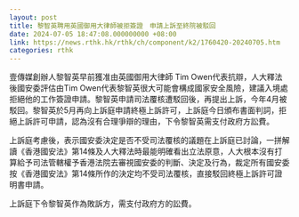 ```yaml
---
layout: post
title: 黎智英聘用英國御用大律師被拒簽證　申請上訴至終院被駁回
date: 2024-07-05 18:47:08.000000000 +08:00
link: https://news.rthk.hk/rthk/ch/component/k2/1760420-20240705.htm
categories: rthk
---
```


壹傳媒創辦人黎智英早前獲准由英國御用大律師 Tim Owen代表抗辯，人大釋法後國安委評估由Tim Owen代表黎智英很大可能會構成國家安全風險，建議入境處拒絕他的工作簽證申請。黎智英申請司法覆核遭駁回後，再提出上訴，今年4月被駁回。黎智英於5月再向上訴庭申請終極上訴許可，上訴庭今日頒布書面判詞，拒絕上訴許可申請，認為沒有合理爭辯的理由，下令黎智英需支付政府方訟費。

上訴庭考慮後，表示國安委決定是否不受司法覆核的議題在上訴庭已討論，一拼解讀《香港國安法》第14條及人大釋法時最能明確看出立法原意，人大根本沒有打算給予司法管轄權予香港法院去審視國安委的判斷、決定及行為，裁定所有國安委按《香港國安法》第14條所作的決定均不受司法覆核，直接駁回終極上訴許可證明書申請。

上訴庭下令黎智英作為敗訴方，需支付政府方的訟費。
